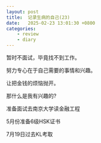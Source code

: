 ```yaml
---
layout: post
title:  记录生病的自己(23)
date:   2025-02-23 13:01:30 +0800
categories: 
    - review
    - diary
---
```


暂时不面试，毕竟找不到工作。

努力专心在于自己需要的事情和兴趣。

让把金钱的烦恼抛开。

那什么是我有兴趣的? 

准备面试去南京大学读金融工程

5月份准备6级HSK证书

7月19日过去KL考取